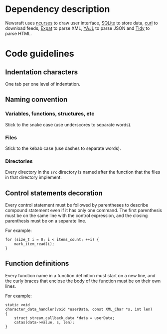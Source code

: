 # Dependency description

Newsraft uses [ncurses](https://invisible-island.net/ncurses) to draw user interface, [SQLite](https://www.sqlite.org) to store data, [curl](https://curl.se) to download feeds, [Expat](https://github.com/libexpat/libexpat) to parse XML, [YAJL](https://github.com/lloyd/yajl) to parse JSON and [Tidy](http://www.html-tidy.org) to parse HTML.

# Code guidelines

## Indentation characters

One tab per one level of indentation.

## Naming convention

### Variables, functions, structures, etc

Stick to the snake case (use underscores to separate words).

### Files

Stick to the kebab case (use dashes to separate words).

### Directories

Every directory in the `src` directory is named after the function that the files in that directory implement.

## Control statements decoration

Every control statement must be followed by parentheses to describe compound statement even if it has only one command. The first parenthesis must be on the same line with the control expression, and the closing parenthesis must be on a separate line.

For example:

```
for (size_t i = 0; i < items_count; ++i) {
	mark_item_read(i);
}
```

## Function definitions

Every function name in a function definition must start on a new line, and the curly braces that enclose the body of the function must be on their own lines.

For example:

```
static void
character_data_handler(void *userData, const XML_Char *s, int len)
{
	struct stream_callback_data *data = userData;
	catas(data->value, s, len);
}
```
